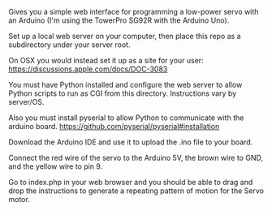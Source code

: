 Gives you a simple web interface for programming a low-power servo with an Arduino (I'm using the TowerPro SG92R with the Arduino Uno).

Set up a local web server on your computer, then place this repo as a subdirectory under your server root.

On OSX you would instead set it up as a site for your user:
https://discussions.apple.com/docs/DOC-3083

You must have Python installed and configure the web server to allow Python scripts to run as CGI from this directory.  Instructions vary by server/OS.

Also you must install pyserial to allow Python to communicate with the arduino board.
https://github.com/pyserial/pyserial#installation

Download the Arduino IDE and use it to upload the .ino file to your board.

Connect the red wire of the servo to the Arduino 5V, the brown wire to GND, and the yellow wire to pin 9.

Go to index.php in your web browser and you should be able to drag and drop the instructions to generate a repeating pattern of motion for the Servo motor.
